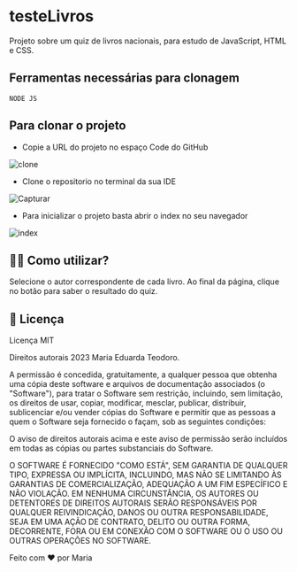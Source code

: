 # testeLivros 

Projeto sobre um quiz de livros nacionais, para estudo de JavaScript, HTML e CSS.

## Ferramentas necessárias para clonagem

```
NODE JS
```


## Para clonar o projeto

 - Copie a URL do projeto no espaço Code do GitHub
   

![clone](https://github.com/maria18-ai/testeLivros/assets/131560480/ea6de4cc-73c5-4e90-9487-d8d77f755abf)

 - Clone o repositorio no terminal da sua IDE
   
![Capturar](https://github.com/maria18-ai/testeLivros/assets/131560480/305a4cae-4707-461a-b9ae-028d123e4301)

- Para inicializar o projeto basta abrir o index no seu navegador

![index](https://github.com/maria18-ai/testeLivros/assets/131560480/f6666acf-5e02-4e6b-9685-282892e2ec6c)


## 👩‍💻 Como utilizar? 

Selecione o autor correspondente de cada livro.
Ao final da página, clique no botão para saber o resultado do quiz.

## 📄 Licença

Licença MIT

Direitos autorais 2023 Maria Eduarda Teodoro.

A permissão é concedida, gratuitamente, a qualquer pessoa que obtenha uma cópia deste software e arquivos de documentação associados (o "Software"), para tratar o Software sem restrição, incluindo, sem limitação, os direitos de usar, copiar, modificar, mesclar, publicar, distribuir, sublicenciar e/ou vender cópias do Software e permitir que as pessoas a quem o Software seja fornecido o façam, sob as seguintes condições:

O aviso de direitos autorais acima e este aviso de permissão serão incluídos em todas as cópias ou partes substanciais do Software.

O SOFTWARE É FORNECIDO "COMO ESTÁ", SEM GARANTIA DE QUALQUER TIPO, EXPRESSA OU IMPLÍCITA, INCLUINDO, MAS NÃO SE LIMITANDO ÀS GARANTIAS DE COMERCIALIZAÇÃO, ADEQUAÇÃO A UM FIM ESPECÍFICO E NÃO VIOLAÇÃO. EM NENHUMA CIRCUNSTÂNCIA, OS AUTORES OU DETENTORES DE DIREITOS AUTORAIS SERÃO RESPONSÁVEIS POR QUALQUER REIVINDICAÇÃO, DANOS OU OUTRA RESPONSABILIDADE, SEJA EM UMA AÇÃO DE CONTRATO, DELITO OU OUTRA FORMA, DECORRENTE, FORA OU EM CONEXÃO COM O SOFTWARE OU O USO OU OUTRAS OPERAÇÕES NO SOFTWARE.

Feito com ❤️ por Maria
